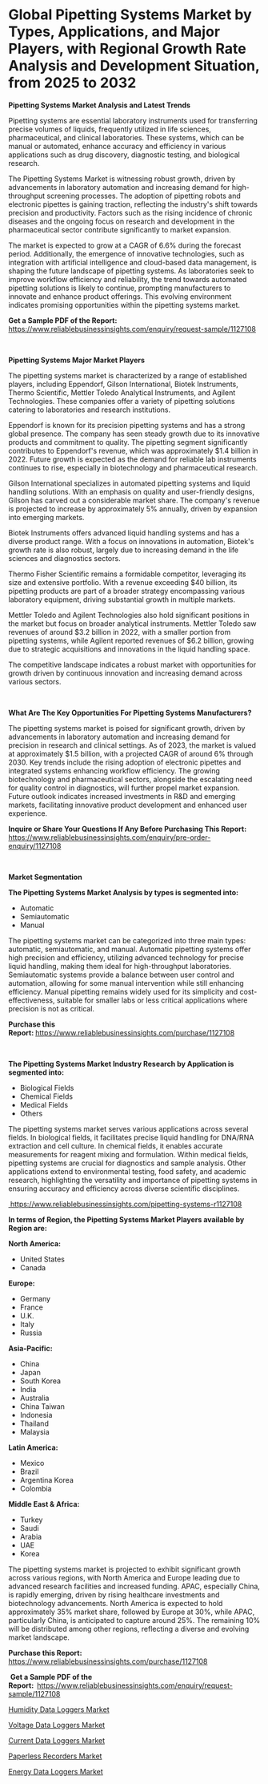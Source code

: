 <p><h1>Global Pipetting Systems Market by Types, Applications, and Major Players, with Regional Growth Rate Analysis and Development Situation, from 2025 to 2032</h1></p><p><strong>Pipetting Systems Market Analysis and Latest Trends</strong></p>
<p><p>Pipetting systems are essential laboratory instruments used for transferring precise volumes of liquids, frequently utilized in life sciences, pharmaceutical, and clinical laboratories. These systems, which can be manual or automated, enhance accuracy and efficiency in various applications such as drug discovery, diagnostic testing, and biological research.</p><p>The Pipetting Systems Market is witnessing robust growth, driven by advancements in laboratory automation and increasing demand for high-throughput screening processes. The adoption of pipetting robots and electronic pipettes is gaining traction, reflecting the industry's shift towards precision and productivity. Factors such as the rising incidence of chronic diseases and the ongoing focus on research and development in the pharmaceutical sector contribute significantly to market expansion.</p><p>The market is expected to grow at a CAGR of 6.6% during the forecast period. Additionally, the emergence of innovative technologies, such as integration with artificial intelligence and cloud-based data management, is shaping the future landscape of pipetting systems. As laboratories seek to improve workflow efficiency and reliability, the trend towards automated pipetting solutions is likely to continue, prompting manufacturers to innovate and enhance product offerings. This evolving environment indicates promising opportunities within the pipetting systems market.</p></p>
<p><strong>Get a Sample PDF of the Report:&nbsp;</strong> <a href="https://www.reliablebusinessinsights.com/enquiry/request-sample/1127108?utm_campaign=84&utm_medium=2&utm_source=Github&utm_content=ia&utm_term=21022025&utm_id=pipetting-systems">https://www.reliablebusinessinsights.com/enquiry/request-sample/1127108</a></p>
<p>&nbsp;</p>
<p><strong>Pipetting Systems Major Market Players</strong></p>
<p><p>The pipetting systems market is characterized by a range of established players, including Eppendorf, Gilson International, Biotek Instruments, Thermo Scientific, Mettler Toledo Analytical Instruments, and Agilent Technologies. These companies offer a variety of pipetting solutions catering to laboratories and research institutions.</p><p>Eppendorf is known for its precision pipetting systems and has a strong global presence. The company has seen steady growth due to its innovative products and commitment to quality. The pipetting segment significantly contributes to Eppendorf's revenue, which was approximately $1.4 billion in 2022. Future growth is expected as the demand for reliable lab instruments continues to rise, especially in biotechnology and pharmaceutical research.</p><p>Gilson International specializes in automated pipetting systems and liquid handling solutions. With an emphasis on quality and user-friendly designs, Gilson has carved out a considerable market share. The company's revenue is projected to increase by approximately 5% annually, driven by expansion into emerging markets.</p><p>Biotek Instruments offers advanced liquid handling systems and has a diverse product range. With a focus on innovations in automation, Biotek's growth rate is also robust, largely due to increasing demand in the life sciences and diagnostics sectors.</p><p>Thermo Fisher Scientific remains a formidable competitor, leveraging its size and extensive portfolio. With a revenue exceeding $40 billion, its pipetting products are part of a broader strategy encompassing various laboratory equipment, driving substantial growth in multiple markets.</p><p>Mettler Toledo and Agilent Technologies also hold significant positions in the market but focus on broader analytical instruments. Mettler Toledo saw revenues of around $3.2 billion in 2022, with a smaller portion from pipetting systems, while Agilent reported revenues of $6.2 billion, growing due to strategic acquisitions and innovations in the liquid handling space.</p><p>The competitive landscape indicates a robust market with opportunities for growth driven by continuous innovation and increasing demand across various sectors.</p></p>
<p>&nbsp;</p>
<p><strong>What Are The Key Opportunities For Pipetting Systems Manufacturers?</strong></p>
<p><p>The pipetting systems market is poised for significant growth, driven by advancements in laboratory automation and increasing demand for precision in research and clinical settings. As of 2023, the market is valued at approximately $1.5 billion, with a projected CAGR of around 6% through 2030. Key trends include the rising adoption of electronic pipettes and integrated systems enhancing workflow efficiency. The growing biotechnology and pharmaceutical sectors, alongside the escalating need for quality control in diagnostics, will further propel market expansion. Future outlook indicates increased investments in R&D and emerging markets, facilitating innovative product development and enhanced user experience.</p></p>
<p><strong>Inquire or Share Your Questions If Any Before Purchasing This Report:</strong> <a href="https://www.reliablebusinessinsights.com/enquiry/pre-order-enquiry/1127108?utm_campaign=84&utm_medium=2&utm_source=Github&utm_content=ia&utm_term=21022025&utm_id=pipetting-systems">https://www.reliablebusinessinsights.com/enquiry/pre-order-enquiry/1127108</a></p>
<p>&nbsp;</p>
<p><strong>Market Segmentation</strong></p>
<p><strong>The Pipetting Systems Market Analysis by types is segmented into:</strong></p>
<p><ul><li>Automatic</li><li>Semiautomatic</li><li>Manual</li></ul></p>
<p><p>The pipetting systems market can be categorized into three main types: automatic, semiautomatic, and manual. Automatic pipetting systems offer high precision and efficiency, utilizing advanced technology for precise liquid handling, making them ideal for high-throughput laboratories. Semiautomatic systems provide a balance between user control and automation, allowing for some manual intervention while still enhancing efficiency. Manual pipetting remains widely used for its simplicity and cost-effectiveness, suitable for smaller labs or less critical applications where precision is not as critical.</p></p>
<p><strong>Purchase this Report:&nbsp;</strong><a href="https://www.reliablebusinessinsights.com/purchase/1127108?utm_campaign=84&utm_medium=2&utm_source=Github&utm_content=ia&utm_term=21022025&utm_id=pipetting-systems">https://www.reliablebusinessinsights.com/purchase/1127108</a></p>
<p>&nbsp;</p>
<p><strong>The Pipetting Systems Market Industry Research by Application is segmented into:</strong></p>
<p><ul><li>Biological Fields</li><li>Chemical Fields</li><li>Medical Fields</li><li>Others</li></ul></p>
<p><p>The pipetting systems market serves various applications across several fields. In biological fields, it facilitates precise liquid handling for DNA/RNA extraction and cell culture. In chemical fields, it enables accurate measurements for reagent mixing and formulation. Within medical fields, pipetting systems are crucial for diagnostics and sample analysis. Other applications extend to environmental testing, food safety, and academic research, highlighting the versatility and importance of pipetting systems in ensuring accuracy and efficiency across diverse scientific disciplines.</p></p>
<p><a href="https://www.reliablebusinessinsights.com/pipetting-systems-r1127108?utm_campaign=84&utm_medium=2&utm_source=Github&utm_content=ia&utm_term=21022025&utm_id=pipetting-systems">&nbsp;https://www.reliablebusinessinsights.com/pipetting-systems-r1127108</a></p>
<p><strong>In terms of Region, the Pipetting Systems Market Players available by Region are:</strong></p>
<p>
    <p> <strong> North America: </strong>
        <ul>
            <li>United States</li>
            <li>Canada</li>
        </ul>
        </p> 
    <p> <strong> Europe: </strong>
        <ul>
            <li>Germany</li>
            <li>France</li>
            <li>U.K.</li>
            <li>Italy</li>
            <li>Russia</li>
        </ul>
        </p> 
    <p> <strong> Asia-Pacific: </strong>
        <ul>
            <li>China</li>
            <li>Japan</li>
            <li>South Korea</li>
            <li>India</li>
            <li>Australia</li>
            <li>China Taiwan</li>
            <li>Indonesia</li>
            <li>Thailand</li>
            <li>Malaysia</li>
        </ul>
        </p> 
    <p> <strong> Latin America: </strong>
        <ul>
            <li>Mexico</li>
            <li>Brazil</li>
            <li>Argentina Korea</li>
            <li>Colombia</li>
        </ul>
        </p> 
    <p> <strong> Middle East & Africa: </strong>
        <ul>
            <li>Turkey</li>
            <li>Saudi</li>
            <li>Arabia</li>
            <li>UAE</li>
            <li>Korea</li>
        </ul>
    </p>
    </p>
<p><p>The pipetting systems market is projected to exhibit significant growth across various regions, with North America and Europe leading due to advanced research facilities and increased funding. APAC, especially China, is rapidly emerging, driven by rising healthcare investments and biotechnology advancements. North America is expected to hold approximately 35% market share, followed by Europe at 30%, while APAC, particularly China, is anticipated to capture around 25%. The remaining 10% will be distributed among other regions, reflecting a diverse and evolving market landscape.</p></p>
<p><strong>Purchase this Report: </strong><a href="https://www.reliablebusinessinsights.com/purchase/1127108?utm_campaign=84&utm_medium=2&utm_source=Github&utm_content=ia&utm_term=21022025&utm_id=pipetting-systems">https://www.reliablebusinessinsights.com/purchase/1127108</a></p>
<p>&nbsp;<strong>Get a Sample PDF of the Report:&nbsp;&nbsp;</strong><a href="https://www.reliablebusinessinsights.com/enquiry/request-sample/1127108?utm_campaign=84&utm_medium=2&utm_source=Github&utm_content=ia&utm_term=21022025&utm_id=pipetting-systems">https://www.reliablebusinessinsights.com/enquiry/request-sample/1127108</a></p>
<p><strong></strong></p>
<p><p><a href="https://github.com/milolohusami/Market-Research-Report-List-1/blob/main/humidity-data-loggers-market.md?utm_campaign=84&utm_medium=2&utm_source=Github&utm_content=ia&utm_term=21022025&utm_id=pipetting-systems">Humidity Data Loggers Market</a></p><p><a href="https://github.com/geyangvayora/Market-Research-Report-List-1/blob/main/voltage-data-loggers-market.md?utm_campaign=84&utm_medium=2&utm_source=Github&utm_content=ia&utm_term=21022025&utm_id=pipetting-systems">Voltage Data Loggers Market</a></p><p><a href="https://github.com/saklpelzami95/Market-Research-Report-List-1/blob/main/current-data-loggers-market.md?utm_campaign=84&utm_medium=2&utm_source=Github&utm_content=ia&utm_term=21022025&utm_id=pipetting-systems">Current Data Loggers Market</a></p><p><a href="https://github.com/beroxiluwaya/Market-Research-Report-List-1/blob/main/paperless-recorders-market.md?utm_campaign=84&utm_medium=2&utm_source=Github&utm_content=ia&utm_term=21022025&utm_id=pipetting-systems">Paperless Recorders Market</a></p><p><a href="https://github.com/zeigounjoom/Market-Research-Report-List-1/blob/main/energy-data-loggers-market.md?utm_campaign=84&utm_medium=2&utm_source=Github&utm_content=ia&utm_term=21022025&utm_id=pipetting-systems">Energy Data Loggers Market</a></p></p>